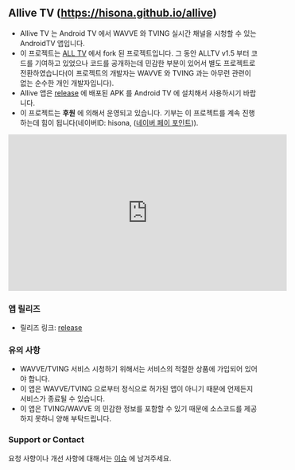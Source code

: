 ## Allive TV (https://hisona.github.io/allive)

* Allive TV 는 Android TV 에서 WAVVE 와 TVING 실시간 채널을 시청할 수 있는 AndroidTV 앱입니다. 
* 이 프로젝트는 [ALL TV](https://github.com/PYTHONKOR/alltv) 에서 fork 된 프로젝트입니다. 그 동안 ALLTV v1.5 부터 코드를 기여하고 있었으나 코드를 공개하는데 민감한 부분이 있어서 별도 프로젝트로 전환하였습니다(이 프로젝트의 개발자는 WAVVE 와 TVING 과는 아무런 관련이 없는 순수한 개인 개발자입니다). 
* Allive 앱은 [release](https://github.com/HISONA/allive/releases) 에 배포된 APK 를 Android TV 에 설치해서 사용하시기 바랍니다.
* 이 프로젝트는 **후원** 에 의해서 운영되고 있습니다. 기부는 이 프로젝트를 계속 진행하는데 힘이 됩니다(네이버ID: hisona, ([네이버 페이 포인트](https://campaign.naver.com/event/pointgift_howto))).

<iframe width="560" height="315" src="https://www.youtube.com/embed/mMsimqnzSzE" frameborder="0" allow="accelerometer; autoplay; encrypted-media; gyroscope; picture-in-picture" allowfullscreen></iframe>

### 앱 릴리즈

* 릴리즈 링크: [release](https://github.com/HISONA/allive/releases) 


### 유의 사항

* WAVVE/TVING 서비스 시청하기 위해서는 서비스의 적절한 상품에 가입되어 있어야 합니다. 
* 이 앱은 WAVVE/TVING 으로부터 정식으로 허가된 앱이 아니기 때문에 언제든지 서비스가 종료될 수 있습니다.
* 이 앱은 TVING/WAVVE 의 민감한 정보를 포함할 수 있기 때문에 소스코드를 제공하지 못하니 양해 부탁드립니다. 


### Support or Contact

요청 사항이나 개선 사항에 대해서는 [이슈](https://github.com/HISONA/allive/issues) 에 남겨주세요.
